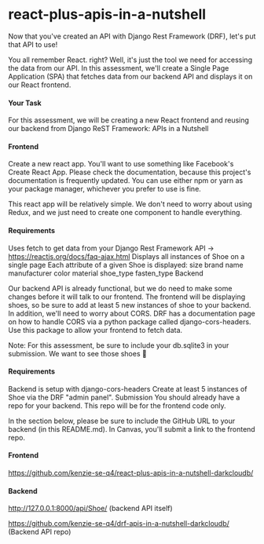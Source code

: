 # react-plus-apis-in-a-nutshell

Now that you've created an API with Django Rest Framework (DRF), let's put that API to use!

You all remember React. right? Well, it's just the tool we need for accessing the data from our API. In this assessment, we'll create a Single Page Application (SPA) that fetches data from our backend API and displays it on our React frontend.

#### **Your Task**

For this assessment, we will be creating a new React frontend and reusing our backend from Django ReST Framework: APIs in a Nutshell

#### **Frontend**

Create a new react app. You'll want to use something like Facebook's Create React App. Please check the documentation, because this project's documentation is frequently updated. You can use either npm or yarn as your package manager, whichever you prefer to use is fine.

This react app will be relatively simple. We don't need to worry about using Redux, and we just need to create one component to handle everything.

#### **Requirements**

Uses fetch to get data from your Django Rest Framework API → https://reactjs.org/docs/faq-ajax.html
Displays all instances of Shoe on a single page
Each attribute of a given Shoe is displayed:
size
brand name
manufacturer
color
material
shoe_type
fasten_type
Backend

Our backend API is already functional, but we do need to make some changes before it will talk to our frontend. The frontend will be displaying shoes, so be sure to add at least 5 new instances of shoe to your backend. In addition, we'll need to worry about CORS. DRF has a documentation page on how to handle CORS via a python package called django-cors-headers. Use this package to allow your frontend to fetch data.

Note: For this assessment, be sure to include your db.sqlite3 in your submission. We want to see those shoes 👟

#### **Requirements**

Backend is setup with django-cors-headers
Create at least 5 instances of Shoe via the DRF "admin panel".
Submission
You should already have a repo for your backend. This repo will be for the frontend code only.

In the section below, please be sure to include the GitHub URL to your backend (in this README.md). In Canvas, you'll submit a link to the frontend repo.

#### **Frontend**

https://github.com/kenzie-se-q4/react-plus-apis-in-a-nutshell-darkcloudb/

#### **Backend**

http://127.0.0.1:8000/api/Shoe/ (backend API itself)

https://github.com/kenzie-se-q4/drf-apis-in-a-nutshell-darkcloudb/ (Backend API repo)
